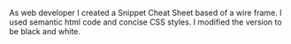 As web developer I created a Snippet Cheat Sheet based of a wire frame. I used semantic html code and concise CSS styles. I modified the version to be black and white.